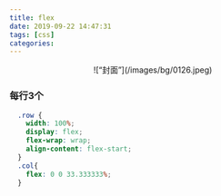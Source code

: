 ```yaml
---
title: flex
date: 2019-09-22 14:47:31
tags: [css]
categories:
---
```


<div align=center>
![“封面”](/images/bg/0126.jpeg)
</div>
<!--more-->

### 每行3个

```css
  .row {
    width: 100%;
    display: flex;
    flex-wrap: wrap;
    align-content: flex-start;
  }
  .col{
    flex: 0 0 33.333333%;
  }
```


